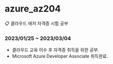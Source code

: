# azure_az204
📋 클라우드 애저 자격증 시험 공부


### 2023/01/25 ~ 2023/03/04

- 클라우드 교육 이수 후 자격증 취득을 위한 공부.
- Microsoft Azure Developer Associate 취득완료. 